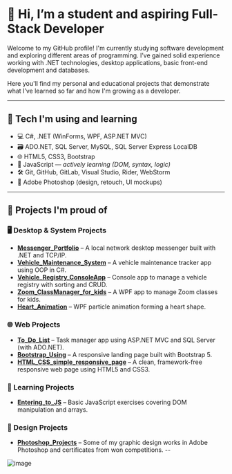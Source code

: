 # 👋 Hi, I’m a student and aspiring Full-Stack Developer

Welcome to my GitHub profile! I'm currently studying software development and exploring different areas of programming. I’ve gained solid experience working with .NET technologies, desktop applications, basic front-end development and databases.

Here you'll find my personal and educational projects that demonstrate what I’ve learned so far and how I'm growing as a developer.

---

## 🧰 Tech I'm using and learning

- 💻 C#, .NET (WinForms, WPF, ASP.NET MVC)
- 🗃️ ADO.NET, SQL Server, MySQL, SQL Server Express LocalDB
- 🌐 HTML5, CSS3, Bootstrap
- 🧠 JavaScript — *actively learning (DOM, syntax, logic)*
- 🛠️ Git, GitHub, GitLab, Visual Studio, Rider, WebStorm
- 🎨 Adobe Photoshop (design, retouch, UI mockups)

---

## 🚀 Projects I'm proud of

### 🖥️ Desktop & System Projects
- **[Messenger_Portfolio](https://github.com/khodakivskiy/Messenger_Portfolio)** – A local network desktop messenger built with .NET and TCP/IP.
- **[Vehicle_Maintenance_System](https://github.com/khodakivskiy/Vehicle_Maintenance_System)** – A vehicle maintenance tracker app using OOP in C#.
- **[Vehicle_Registry_ConsoleApp](https://github.com/khodakivskiy/Vehicle_Registry_ConsoleApp)** – Console app to manage a vehicle registry with sorting and CRUD.
- **[Zoom_ClassManager_for_kids](https://github.com/khodakivskiy/Zoom_ClassManager_for_kids)** – A WPF app to manage Zoom classes for kids.
- **[Heart_Animation](https://github.com/khodakivskiy/Heart_Animation)** – WPF particle animation forming a heart shape.

### 🌐 Web Projects
- **[To_Do_List](https://github.com/khodakivskiy/To_Do_List)** – Task manager app using ASP.NET MVC and SQL Server (with ADO.NET).
- **[Bootstrap_Using](https://github.com/khodakivskiy/Bootstrap_Using)** – A responsive landing page built with Bootstrap 5.
- **[HTML_CSS_simple_responsive_page](https://github.com/khodakivskiy/HTML_CSS_simple_responsive_page)** – A clean, framework-free responsive web page using HTML5 and CSS3.

### 🧪 Learning Projects
- **[Entering_to_JS](https://github.com/khodakivskiy/Entering_to_JS)** – Basic JavaScript exercises covering DOM manipulation and arrays.

### 🎨 Design Projects
- **[Photoshop_Projects](https://github.com/khodakivskiy/Photoshop_expirience)** – Some of my graphic design works in Adobe Photoshop and certificates from won competitions.
--

![image](https://github.com/user-attachments/assets/a33fc77e-f082-48f9-a1c5-1d8cba0aa8b7)
